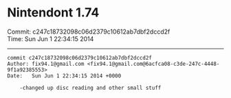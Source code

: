 # Nintendont 1.74
Commit: c247c18732098c06d2379c10612ab7dbf2dccd2f  
Time: Sun Jun 1 22:34:15 2014   

-----

```
commit c247c18732098c06d2379c10612ab7dbf2dccd2f
Author: fix94.1@gmail.com <fix94.1@gmail.com@6acfca08-c3de-247c-4448-9f1a92385553>
Date:   Sun Jun 1 22:34:15 2014 +0000

    -changed up disc reading and other small stuff
```
